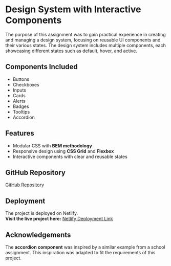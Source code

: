 # Design System with Interactive Components

The purpose of this assignment was to gain practical experience in creating and managing a design system, focusing on reusable UI components and their various states. The design system includes multiple components, each showcasing different states such as default, hover, and active.

## Components Included

- Buttons
- Checkboxes
- Inputs
- Cards
- Alerts
- Badges
- Tooltips
- Accordion

## Features

- Modular CSS with **BEM methodology**
- Responsive design using **CSS Grid** and **Flexbox**
- Interactive components with clear and reusable states

## GitHub Repository

[GitHub Repository](https://github.com/jerzyszajner/assignment_4.git)

## Deployment

The project is deployed on Netlify.  
**Visit the live project here:** [Netlify Deployment Link](https://luminous-biscochitos-6f56dd.netlify.app/)

## Acknowledgements

The **accordion component** was inspired by a similar example from a school assignment. This inspiration was adapted to fit the requirements of this project.
